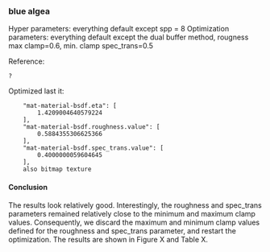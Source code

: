 ### blue algea
Hyper parameters: everything default except spp = 8 
Optimization parameters: everything default except the dual buffer method, rougness max clamp=0.6, min. clamp spec_trans=0.5

Reference:
```
?
```


Optimized last it:
```
    "mat-material-bsdf.eta": [
        1.4209004640579224
    ],
    "mat-material-bsdf.roughness.value": [
        0.5884355306625366
    ],
    "mat-material-bsdf.spec_trans.value": [
        0.4000000059604645
    ],
    also bitmap texture
```

#### Conclusion
The results look relatively good. Interestingly, the roughness and spec_trans parameters remained relatively close to the minimum and maximum clamp values. Consequently, we discard the maximum and minimum clamp values defined for the roughness and spec_trans parameter, and restart the optimization. The results are shown in Figure X and Table X.